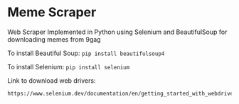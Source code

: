 # Meme Scraper
Web Scraper Implemented in Python using Selenium and BeautifulSoup for downloading memes from 9gag

To install Beautiful Soup:
```pip install beautifulsoup4```

To install Selenium:
```pip install selenium```

Link to download web drivers:
```
https://www.selenium.dev/documentation/en/getting_started_with_webdriver/browsers/```
